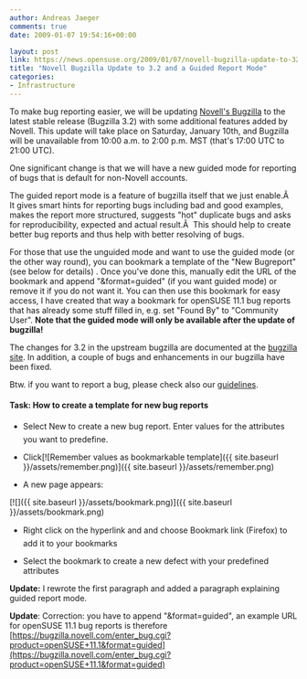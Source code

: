 ```yaml
---
author: Andreas Jaeger
comments: true
date: 2009-01-07 19:54:16+00:00

layout: post
link: https://news.opensuse.org/2009/01/07/novell-bugzilla-update-to-32-and-a-guided-report-mode/
title: "Novell Bugzilla Update to 3.2 and a Guided Report Mode"
categories:
- Infrastructure
---
```

To make bug reporting easier, we will be updating [Novell's Bugzilla](https://bugzilla.novell.com) to the latest stable release (Bugzilla 3.2) with some additional features added by Novell. This update will take place on Saturday, January 10th, and Bugzilla will be unavailable from 10:00 a.m. to 2:00 p.m. MST (that's 17:00 UTC to 21:00 UTC).

One significant change is that we will have a new guided mode for reporting of bugs that is default for non-Novell accounts.

The guided report mode is a feature of bugzilla itself that we just enable.Â  It gives smart hints for reporting bugs including bad and good examples, makes the report more structured, suggests "hot" duplicate bugs and asks for reproducibility, expected and actual result.Â  This should help to create better bug reports and thus help with better resolving of bugs.

For those that use the unguided mode and want to use the guided mode (or the other way round), you can bookmark a template of the "New Bugreport" (see below for details) . Once you've done this, manually edit the URL of the bookmark and append "&format=guided" (if you want guided mode) or remove it if you do not want it. You can then use this bookmark for easy access, I have created that way a bookmark for openSUSE 11.1 bug reports that has already some stuff filled in, e.g. set "Found By" to "Community User". **Note that the guided mode will only be available after the update of bugzilla!**

The changes for 3.2 in the upstream bugzilla are documented at the [bugzilla site](http://www.bugzilla.org/releases/3.2/release-notes.html). In addition, a couple of bugs and enhancements in our bugzilla have been fixed.

Btw. if you want to report a bug, please check also our [guidelines](http://bugs.opensuse.org).


#### Task: How to create a template for new bug reports





	
  * Select New to create a new bug report. Enter values for the attributes you want to predefine.

	
  * Click[![Remember values as bookmarkable template]({{ site.baseurl }}/assets/remember.png)]({{ site.baseurl }}/assets/remember.png)

	
  * A new page appears:

[![]({{ site.baseurl }}/assets/bookmark.png)]({{ site.baseurl }}/assets/bookmark.png)
	
  * Right click on the hyperlink and and choose Bookmark link (Firefox) to add it to your bookmarks

	
  * Select the bookmark to create a new defect with your predefined attributes


**Update:** I rewrote the first paragraph and added a paragraph explaining guided report mode.

**Update**: Correction: you have to append "&format=guided", an example URL for openSUSE 11.1 bug reports is therefore [https://bugzilla.novell.com/enter_bug.cgi?product=openSUSE+11.1&format=guided](https://bugzilla.novell.com/enter_bug.cgi?product=openSUSE+11.1&format=guided)		

